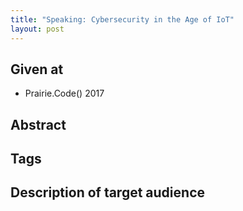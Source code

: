```yaml
---
title: "Speaking: Cybersecurity in the Age of IoT"
layout: post
---
```


## Given at

* Prairie.Code() 2017

## Abstract

## Tags

## Description of target audience
